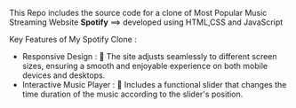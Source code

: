 This Repo includes the source code for a clone of Most Popular Music Streaming Website **Spotify** 
==> developed using HTML,CSS and JavaScript

Key Features of My Spotify Clone :
- Responsive Design : 📱 The site adjusts seamlessly to different screen sizes, ensuring a smooth and enjoyable experience on both mobile devices and desktops.
- Interactive Music Player : 🎵 Includes a functional slider that changes the time duration of the music according to the slider's position.
